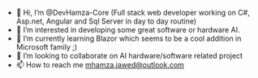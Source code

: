 - 👋 Hi, I’m @DevHamza-Core (Full stack web developer working on C#, Asp.net, Angular and Sql Server in day to day routine)
- 👀 I’m interested in developing some great software or hardware AI.
- 🌱 I’m currently learning Blazor which seems to be a cool addition in Microsoft family ;)
- 💞️ I’m looking to collaborate on AI hardware/software related project
- 📫 How to reach me mhamza.jawed@outlook.com

<!---
DevHamza-Core/DevHamza-Core is a ✨ special ✨ repository because its `README.md` (this file) appears on your GitHub profile.
You can click the Preview link to take a look at your changes.
--->
